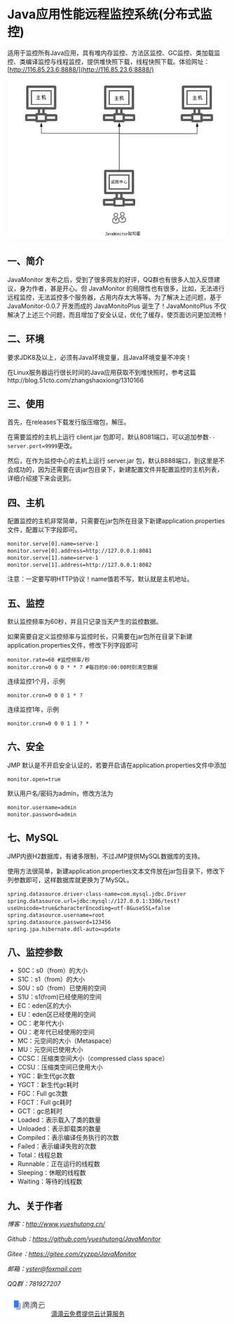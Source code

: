 # Java应用性能远程监控系统(分布式监控)

适用于监控所有Java应用，具有堆内存监控、方法区监控、GC监控、类加载监控、类编译监控与线程监控，提供堆快照下载，线程快照下载。体验网址：[http://116.85.23.6:8888/](http://116.85.23.6:8888/)

![./JavaMonitor/picture/搜狗截图20190317192605.png](./JavaMonitor/picture/搜狗截图20190317192605.png)

## 一、简介

JavaMonitor 发布之后，受到了很多网友的好评，QQ群也有很多人加入反馈建议，身为作者，甚是开心。但 JavaMonitor 的局限性也有很多，比如，无法进行远程监控，无法监控多个服务器，占用内存太大等等。为了解决上述问题，基于 JavaMonitor-0.0.7 开发而成的 JavaMonitoPlus 诞生了！JavaMonitoPlus 不仅解决了上述三个问题，而且增加了安全认证，优化了缓存，使页面访问更加流畅！

## 二、环境

要求JDK8及以上，必须有Java环境变量，且Java环境变量不冲突！

在Linux服务器运行很长时间的Java应用获取不到堆快照时，参考这篇http://blog.51cto.com/zhangshaoxiong/1310166

## 三、使用

首先，在releases下载发行版压缩包，解压。

在需要监控的主机上运行 client.jar 包即可，默认8081端口，可以追加参数`--server.port=9999`更改。

然后，在作为监控中心的主机上运行 server.jar 包，默认8888端口，到这里是不会成功的，因为还需要在该jar包目录下，新建配置文件并配置监控的主机列表，详细介绍接下来会说到。

## 四、主机

配置监控的主机非常简单，只需要在jar包所在目录下新建application.properties文件，配置以下字段即可。

```properties
monitor.serve[0].name=serve-1
monitor.serve[0].address=http://127.0.0.1:8081
monitor.serve[1].name=serve-1
monitor.serve[1].address=http://127.0.0.1:8082
```

注意：一定要写明HTTP协议！name值若不写，默认就是主机地址。

## 五、监控

默认监控频率为60秒，并且只记录当天产生的监控数据。

如果需要自定义监控频率与监控时长，只需要在jar包所在目录下新建application.properties文件，修改下列字段即可

```
monitor.rate=60 #监控频率/秒
monitor.cron=0 0 0 * * ? #每日的0:00:00时刻清空数据
```

连续监控1个月，示例

```
monitor.cron=0 0 0 1 * ?
```

连续监控1年，示例

```
monitor.cron=0 0 0 1 1 ? *
```

## 六、安全

JMP 默认是不开启安全认证的，若要开启请在application.properties文件中添加

```properties
monitor.open=true
```

默认用户名/密码为admin，修改方法为

```properties
monitor.username=admin
monitor.password=admin
```

## 七、MySQL

JMP内嵌H2数据库，有诸多限制，不过JMP提供MySQL数据库的支持。

使用方法很简单，新建application.properties文本文件放在jar包目录下，修改下列参数即可，这样数据库就更换为了MySQL。

```properties
spring.datasource.driver-class-name=com.mysql.jdbc.Driver
spring.datasource.url=jdbc:mysql://127.0.0.1:3306/test?useUnicode=true&characterEncoding=utf-8&useSSL=false
spring.datasource.username=root
spring.datasource.password=123456
spring.jpa.hibernate.ddl-auto=update
```

## 八、监控参数

- S0C：s0（from）的大小
- S1C：s1（from）的大小
- S0U：s0（from）已使用的空间
- S1U：s1(from)已经使用的空间
- EC：eden区的大小
- EU：eden区已经使用的空间
- OC：老年代大小
- OU：老年代已经使用的空间
- MC：元空间的大小（Metaspace）
- MU：元空间已使用大小
- CCSC：压缩类空间大小（compressed class space）
- CCSU：压缩类空间已使用大小
- YGC：新生代gc次数
- YGCT：新生代gc耗时
- FGC：Full gc次数
- FGCT：Full gc耗时
- GCT：gc总耗时
- Loaded：表示载入了类的数量
- Unloaded：表示卸载类的数量
- Compiled：表示编译任务执行的次数
- Failed：表示编译失败的次数
- Total：线程总数
- Runnable：正在运行的线程数
- Sleeping：休眠的线程数
- Waiting：等待的线程数

## 九、关于作者

*博客：http://www.yueshutong.cn/*

*Github：https://github.com/yueshutong/JavaMonitor*

*Gitee：https://gitee.com/zyzpp/JavaMonitor*

*邮箱：yster@foxmail.com*

*QQ群：781927207*

<img src="./JavaMonitor/picture/didiyun.png" width="100px">[滴滴云免费提供云计算服务](https://www.didiyun.com/?channel=14214)

